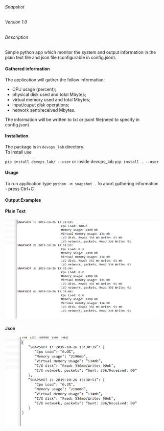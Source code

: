###### Snapshot

###### Version 1.0

###### Description

Simple python app which monitor the system and output information in the plain text file and  json file (configurable in config.json).

#### Gathered information

The application will gather the follow information:  
  - CPU usage (percent);  
  - physical disk used and total Mbytes;  
  - virtual memory used and total Mbytes;  
  - input/ouput disk operations;  
  - network sent/received Mbytes.  

The information will be written to txt or jsont file(need to specify in config.json)


#### Installation

The package is in `devops_lab` directory.  
To install use

`pip install devops_lab/ --user` or inside devops_lab `pip install . --user`


#### Usage


To run application type `python -m snapshot `.
To abort gathering information - press Ctrl+C


#### Output Examples

#### Plain Text

![Image](/images/txt.png)

#### Json

![Image](/images/json.png)
